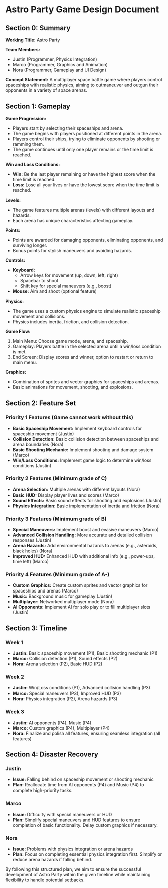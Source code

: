 # Astro Party Game Design Document

## Section 0: Summary

**Working Title:** Astro Party

**Team Members:**
- Justin (Programmer, Physics Integration)
- Marco (Programmer, Graphics and Animation)
- Nora (Programmer, Gameplay and UI Design)

**Concept Statement:** A multiplayer space battle game where players control spaceships with realistic physics, aiming to outmaneuver and outgun their opponents in a variety of space arenas.

## Section 1: Gameplay

**Game Progression:**
- Players start by selecting their spaceships and arena.
- The game begins with players positioned at different points in the arena.
- Players control their ships, trying to eliminate opponents by shooting or ramming them.
- The game continues until only one player remains or the time limit is reached.

**Win and Loss Conditions:**
- **Win:** Be the last player remaining or have the highest score when the time limit is reached.
- **Loss:** Lose all your lives or have the lowest score when the time limit is reached.

**Levels:**
- The game features multiple arenas (levels) with different layouts and hazards.
- Each arena has unique characteristics affecting gameplay.

**Points:**
- Points are awarded for damaging opponents, eliminating opponents, and surviving longer.
- Bonus points for stylish maneuvers and avoiding hazards.

**Controls:**
- **Keyboard:**
  - Arrow keys for movement (up, down, left, right)
  - Spacebar to shoot
  - Shift key for special maneuvers (e.g., boost)
- **Mouse:** Aim and shoot (optional feature)

**Physics:**
- The game uses a custom physics engine to simulate realistic spaceship movement and collisions.
- Physics includes inertia, friction, and collision detection.

**Game Flow:**
1. Main Menu: Choose game mode, arena, and spaceship.
2. Gameplay: Players battle in the selected arena until a win/loss condition is met.
3. End Screen: Display scores and winner, option to restart or return to main menu.

**Graphics:**
- Combination of sprites and vector graphics for spaceships and arenas.
- Basic animations for movement, shooting, and explosions.

## Section 2: Feature Set

### Priority 1 Features (Game cannot work without this)
- **Basic Spaceship Movement:** Implement keyboard controls for spaceship movement (Justin)
- **Collision Detection:** Basic collision detection between spaceships and arena boundaries (Nora)
- **Basic Shooting Mechanic:** Implement shooting and damage system (Marco)
- **Win/Loss Conditions:** Implement game logic to determine win/loss conditions (Justin)

### Priority 2 Features (Minimum grade of C)
- **Arena Selection:** Multiple arenas with different layouts (Nora)
- **Basic HUD:** Display player lives and scores (Marco)
- **Sound Effects:** Basic sound effects for shooting and explosions (Justin)
- **Physics Integration:** Basic implementation of inertia and friction (Nora)

### Priority 3 Features (Minimum grade of B)
- **Special Maneuvers:** Implement boost and evasive maneuvers (Marco)
- **Advanced Collision Handling:** More accurate and detailed collision responses (Justin)
- **Arena Hazards:** Add environmental hazards to arenas (e.g., asteroids, black holes) (Nora)
- **Improved HUD:** Enhanced HUD with additional info (e.g., power-ups, time left) (Marco)

### Priority 4 Features (Minimum grade of A-)
- **Custom Graphics:** Create custom sprites and vector graphics for spaceships and arenas (Marco)
- **Music:** Background music for gameplay (Justin)
- **Multiplayer:** Networked multiplayer mode (Nora)
- **AI Opponents:** Implement AI for solo play or to fill multiplayer slots (Justin)

## Section 3: Timeline

### Week 1
- **Justin:** Basic spaceship movement (P1), Basic shooting mechanic (P1)
- **Marco:** Collision detection (P1), Sound effects (P2)
- **Nora:** Arena selection (P2), Basic HUD (P2)

### Week 2
- **Justin:** Win/Loss conditions (P1), Advanced collision handling (P3)
- **Marco:** Special maneuvers (P3), Improved HUD (P3)
- **Nora:** Physics integration (P2), Arena hazards (P3)

### Week 3
- **Justin:** AI opponents (P4), Music (P4)
- **Marco:** Custom graphics (P4), Multiplayer (P4)
- **Nora:** Finalize and polish all features, ensuring seamless integration (all features)

## Section 4: Disaster Recovery

### Justin
- **Issue:** Falling behind on spaceship movement or shooting mechanic
- **Plan:** Reallocate time from AI opponents (P4) and Music (P4) to complete high-priority tasks.

### Marco
- **Issue:** Difficulty with special maneuvers or HUD
- **Plan:** Simplify special maneuvers and HUD features to ensure completion of basic functionality. Delay custom graphics if necessary.

### Nora
- **Issue:** Problems with physics integration or arena hazards
- **Plan:** Focus on completing essential physics integration first. Simplify or reduce arena hazards if falling behind.

By following this structured plan, we aim to ensure the successful development of Astro Party within the given timeline while maintaining flexibility to handle potential setbacks.



